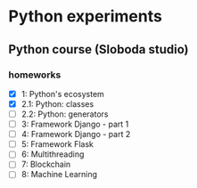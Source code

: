 # Python experiments

## Python course (Sloboda studio)

### homeworks

- [x] 1: Python's ecosystem
- [x] 2.1: Python: classes
- [ ] 2.2: Python: generators
- [ ] 3: Framework Django - part 1
- [ ] 4: Framework Django - part 2
- [ ] 5: Framework Flask
- [ ] 6: Multithreading
- [ ] 7: Blockchain
- [ ] 8: Machine Learning
